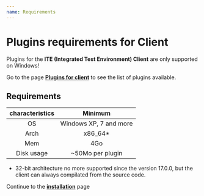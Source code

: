 ```yaml
---
name: Requirements
---
```


# Plugins requirements for Client

Plugins for the **ITE (Integrated Test Environment) Client** are only supported on Windows!

Go to the page **[Plugins for client](http://documentations.extensivetesting.org/docs/extensions/client_plugins)** to see the list of plugins available.

## Requirements

|characteristics|Minimum|
|:-------------:|:-----:|
|OS|Windows XP, 7 and more|
|Arch|x86_64*|
|Mem|4Go|
|Disk usage|~50Mo per plugin|

* 32-bit architecture no more supported since the version 17.0.0, but the client can always compilated from the source code.

Continue to the **[installation](installation)** page 
